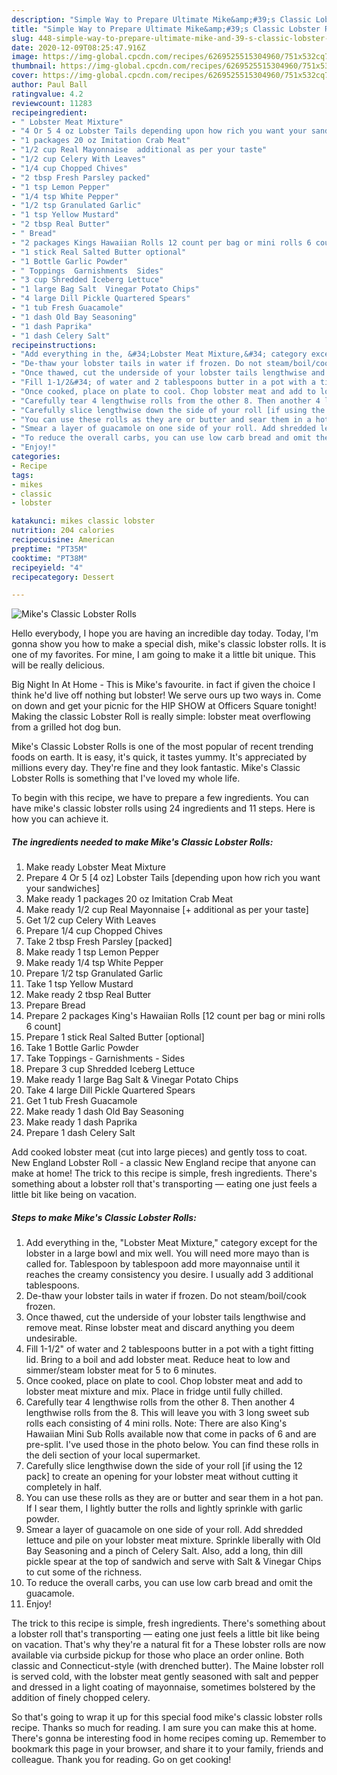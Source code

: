 ```yaml
---
description: "Simple Way to Prepare Ultimate Mike&amp;#39;s Classic Lobster Rolls"
title: "Simple Way to Prepare Ultimate Mike&amp;#39;s Classic Lobster Rolls"
slug: 448-simple-way-to-prepare-ultimate-mike-and-39-s-classic-lobster-rolls
date: 2020-12-09T08:25:47.916Z
image: https://img-global.cpcdn.com/recipes/6269525515304960/751x532cq70/mikes-classic-lobster-rolls-recipe-main-photo.jpg
thumbnail: https://img-global.cpcdn.com/recipes/6269525515304960/751x532cq70/mikes-classic-lobster-rolls-recipe-main-photo.jpg
cover: https://img-global.cpcdn.com/recipes/6269525515304960/751x532cq70/mikes-classic-lobster-rolls-recipe-main-photo.jpg
author: Paul Ball
ratingvalue: 4.2
reviewcount: 11283
recipeingredient:
- " Lobster Meat Mixture"
- "4 Or 5 4 oz Lobster Tails depending upon how rich you want your sandwiches"
- "1 packages 20 oz Imitation Crab Meat"
- "1/2 cup Real Mayonnaise  additional as per your taste"
- "1/2 cup Celery With Leaves"
- "1/4 cup Chopped Chives"
- "2 tbsp Fresh Parsley packed"
- "1 tsp Lemon Pepper"
- "1/4 tsp White Pepper"
- "1/2 tsp Granulated Garlic"
- "1 tsp Yellow Mustard"
- "2 tbsp Real Butter"
- " Bread"
- "2 packages Kings Hawaiian Rolls 12 count per bag or mini rolls 6 count"
- "1 stick Real Salted Butter optional"
- "1 Bottle Garlic Powder"
- " Toppings  Garnishments  Sides"
- "3 cup Shredded Iceberg Lettuce"
- "1 large Bag Salt  Vinegar Potato Chips"
- "4 large Dill Pickle Quartered Spears"
- "1 tub Fresh Guacamole"
- "1 dash Old Bay Seasoning"
- "1 dash Paprika"
- "1 dash Celery Salt"
recipeinstructions:
- "Add everything in the, &#34;Lobster Meat Mixture,&#34; category except for the lobster in a large bowl and mix well. You will need more mayo than is called for. Tablespoon by tablespoon add more mayonnaise until it reaches the creamy consistency you desire. I usually add 3 additional tablespoons."
- "De-thaw your lobster tails in water if frozen. Do not steam/boil/cook frozen."
- "Once thawed, cut the underside of your lobster tails lengthwise and remove meat. Rinse lobster meat and discard anything you deem undesirable."
- "Fill 1-1/2&#34; of water and 2 tablespoons butter in a pot with a tight fitting lid. Bring to a boil and add lobster meat. Reduce heat to low and simmer/steam lobster meat for 5 to 6 minutes."
- "Once cooked, place on plate to cool. Chop lobster meat and add to lobster meat mixture and mix. Place in fridge until fully chilled."
- "Carefully tear 4 lengthwise rolls from the other 8. Then another 4 lengthwise rolls from the 8. This will leave you with 3 long sweet sub rolls each consisting of 4 mini rolls. Note: There are also King&#39;s Hawaiian Mini Sub Rolls available now that come in packs of 6 and are pre-split. I&#39;ve used those in the photo below. You can find these rolls in the deli section of your local supermarket."
- "Carefully slice lengthwise down the side of your roll [if using the 12 pack] to create an opening for your lobster meat without cutting it completely in half."
- "You can use these rolls as they are or butter and sear them in a hot pan. If I sear them, I lightly butter the rolls and lightly sprinkle with garlic powder."
- "Smear a layer of guacamole on one side of your roll. Add shredded lettuce and pile on your lobster meat mixture. Sprinkle liberally with Old Bay Seasoning and a pinch of Celery Salt. Also, add a long, thin dill pickle spear at the top of sandwich and serve with Salt &amp; Vinegar Chips to cut some of the richness."
- "To reduce the overall carbs, you can use low carb bread and omit the guacamole."
- "Enjoy!"
categories:
- Recipe
tags:
- mikes
- classic
- lobster

katakunci: mikes classic lobster 
nutrition: 204 calories
recipecuisine: American
preptime: "PT35M"
cooktime: "PT38M"
recipeyield: "4"
recipecategory: Dessert

---
```



![Mike&#39;s Classic Lobster Rolls](https://img-global.cpcdn.com/recipes/6269525515304960/751x532cq70/mikes-classic-lobster-rolls-recipe-main-photo.jpg)

Hello everybody, I hope you are having an incredible day today. Today, I'm gonna show you how to make a special dish, mike&#39;s classic lobster rolls. It is one of my favorites. For mine, I am going to make it a little bit unique. This will be really delicious.

Big Night In At Home - This is Mike&#39;s favourite. in fact if given the choice I think he&#39;d live off nothing but lobster! We serve ours up two ways in. Come on down and get your picnic for the HIP SHOW at Officers Square tonight! Making the classic Lobster Roll is really simple: lobster meat overflowing from a grilled hot dog bun.

Mike&#39;s Classic Lobster Rolls is one of the most popular of recent trending foods on earth. It is easy, it's quick, it tastes yummy. It's appreciated by millions every day. They're fine and they look fantastic. Mike&#39;s Classic Lobster Rolls is something that I've loved my whole life.


To begin with this recipe, we have to prepare a few ingredients. You can have mike&#39;s classic lobster rolls using 24 ingredients and 11 steps. Here is how you can achieve it.

<!--inarticleads1-->

##### The ingredients needed to make Mike&#39;s Classic Lobster Rolls:

1. Make ready  Lobster Meat Mixture
1. Prepare 4 Or 5 [4 oz] Lobster Tails [depending upon how rich you want your sandwiches]
1. Make ready 1 packages 20 oz Imitation Crab Meat
1. Make ready 1/2 cup Real Mayonnaise [+ additional as per your taste]
1. Get 1/2 cup Celery With Leaves
1. Prepare 1/4 cup Chopped Chives
1. Take 2 tbsp Fresh Parsley [packed]
1. Make ready 1 tsp Lemon Pepper
1. Make ready 1/4 tsp White Pepper
1. Prepare 1/2 tsp Granulated Garlic
1. Take 1 tsp Yellow Mustard
1. Make ready 2 tbsp Real Butter
1. Prepare  Bread
1. Prepare 2 packages King&#39;s Hawaiian Rolls [12 count per bag or mini rolls 6 count]
1. Prepare 1 stick Real Salted Butter [optional]
1. Take 1 Bottle Garlic Powder
1. Take  Toppings - Garnishments - Sides
1. Prepare 3 cup Shredded Iceberg Lettuce
1. Make ready 1 large Bag Salt &amp; Vinegar Potato Chips
1. Take 4 large Dill Pickle Quartered Spears
1. Get 1 tub Fresh Guacamole
1. Make ready 1 dash Old Bay Seasoning
1. Make ready 1 dash Paprika
1. Prepare 1 dash Celery Salt


Add cooked lobster meat (cut into large pieces) and gently toss to coat. New England Lobster Roll - a classic New England recipe that anyone can make at home! The trick to this recipe is simple, fresh ingredients. There&#39;s something about a lobster roll that&#39;s transporting — eating one just feels a little bit like being on vacation. 

<!--inarticleads2-->

##### Steps to make Mike&#39;s Classic Lobster Rolls:

1. Add everything in the, &#34;Lobster Meat Mixture,&#34; category except for the lobster in a large bowl and mix well. You will need more mayo than is called for. Tablespoon by tablespoon add more mayonnaise until it reaches the creamy consistency you desire. I usually add 3 additional tablespoons.
1. De-thaw your lobster tails in water if frozen. Do not steam/boil/cook frozen.
1. Once thawed, cut the underside of your lobster tails lengthwise and remove meat. Rinse lobster meat and discard anything you deem undesirable.
1. Fill 1-1/2&#34; of water and 2 tablespoons butter in a pot with a tight fitting lid. Bring to a boil and add lobster meat. Reduce heat to low and simmer/steam lobster meat for 5 to 6 minutes.
1. Once cooked, place on plate to cool. Chop lobster meat and add to lobster meat mixture and mix. Place in fridge until fully chilled.
1. Carefully tear 4 lengthwise rolls from the other 8. Then another 4 lengthwise rolls from the 8. This will leave you with 3 long sweet sub rolls each consisting of 4 mini rolls. Note: There are also King&#39;s Hawaiian Mini Sub Rolls available now that come in packs of 6 and are pre-split. I&#39;ve used those in the photo below. You can find these rolls in the deli section of your local supermarket.
1. Carefully slice lengthwise down the side of your roll [if using the 12 pack] to create an opening for your lobster meat without cutting it completely in half.
1. You can use these rolls as they are or butter and sear them in a hot pan. If I sear them, I lightly butter the rolls and lightly sprinkle with garlic powder.
1. Smear a layer of guacamole on one side of your roll. Add shredded lettuce and pile on your lobster meat mixture. Sprinkle liberally with Old Bay Seasoning and a pinch of Celery Salt. Also, add a long, thin dill pickle spear at the top of sandwich and serve with Salt &amp; Vinegar Chips to cut some of the richness.
1. To reduce the overall carbs, you can use low carb bread and omit the guacamole.
1. Enjoy!


The trick to this recipe is simple, fresh ingredients. There&#39;s something about a lobster roll that&#39;s transporting — eating one just feels a little bit like being on vacation. That&#39;s why they&#39;re a natural fit for a These lobster rolls are now available via curbside pickup for those who place an order online. Both classic and Connecticut-style (with drenched butter). The Maine lobster roll is served cold, with the lobster meat gently seasoned with salt and pepper and dressed in a light coating of mayonnaise, sometimes bolstered by the addition of finely chopped celery. 

So that's going to wrap it up for this special food mike&#39;s classic lobster rolls recipe. Thanks so much for reading. I am sure you can make this at home. There's gonna be interesting food in home recipes coming up. Remember to bookmark this page in your browser, and share it to your family, friends and colleague. Thank you for reading. Go on get cooking!
